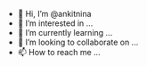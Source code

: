 - 👋 Hi, I’m @ankitnina
- 👀 I’m interested in ...
- 🌱 I’m currently learning ...
- 💞️ I’m looking to collaborate on ...
- 📫 How to reach me ...

<!---
ankitnina/ankitnina is a ✨ special ✨ repository because its `README.md` (this file) appears on your GitHub profile.
You can click the Preview link to take a look at your changes.
--->
